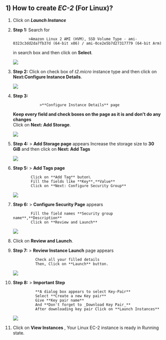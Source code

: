 ## **1) How to create _EC-2_ (For Linux)?**

1) Click on **_Launch Instance_**

2) **Step 1:** Search for 
               
              >Amazon Linux 2 AMI (HVM), SSD Volume Type - ami-0323c3dd2da7fb37d (64-bit x86) / ami-0ce2e5b7d27317779 (64-bit Arm)
               
    in search box and then click on **Select**.
   
   ![](..\desktop\Linux1.jpg)
 
3) **Step 2:** Click on check box of *t2.micro* instance type and then click on **Next:Configure Instance Details**.
 
    ![](Linux2.jpg)
    
4) **Step 3:** 

                   >**Configure Instance Details** page
 
      **Keep every field and check boxes on the page as it is and don't do any changes**\
                 Click on **Next: Add Storage**.
    
    ![](Linux3.jpg)
    
 5) **Step 4:** > **Add Storage page** appears
                Increase the storage size to **30 GiB** and then click on **Next: Add Tags**
                
    ![](Linux4.jpg)            
                
 6) **Step 5:** > **Add Tags page**
 
                Click on **Add Tag** buton\
                Fill the fields like **Key**,**Value**
                Click on **Next: Configure Security Group**
                
    ![](Linux5.jpg) 
    
 7) **Step 6:** > **Configure Security Page** appears
 
                Fill the field names **Security group name**,**Description**
                Click on **Review and Launch**
                
    ![](Linux6.jpg)
    
 8) Click on **Review and Launch**.
 
 9) **Step 7:** > **Review Instance Launch** page appears
 
                  Check all your filled details
                  Then, Click on **Launch** button.
                  
    ![](Linux7.jpg)
    
 10) **Step 8:** > **Important Step**
 
                   **A dialog box appears to select Key-Pair**
                   Select **Create a new Key pair**
                   Give **Key pair name**
                   And **Don't forget to _Download Key Pair_**
                   After downloading key pair Click on **Launch Instances**
                   
     ![](Linux8.jpg)
     
 11) Click on **View Instances** , Your Linux EC-2 instance is ready in Running state.   
           
                
                 
     
